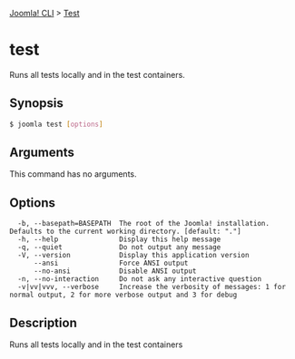 [Joomla! CLI](../index.md) > [Test](index.md)
# test

Runs all tests locally and in the test containers.

## Synopsis
```bash
$ joomla test [options]
```

## Arguments
This command has no arguments.

## Options
```
  -b, --basepath=BASEPATH  The root of the Joomla! installation. Defaults to the current working directory. [default: "."]
  -h, --help               Display this help message
  -q, --quiet              Do not output any message
  -V, --version            Display this application version
      --ansi               Force ANSI output
      --no-ansi            Disable ANSI output
  -n, --no-interaction     Do not ask any interactive question
  -v|vv|vvv, --verbose     Increase the verbosity of messages: 1 for normal output, 2 for more verbose output and 3 for debug
```

## Description

Runs all tests locally and in the test containers

